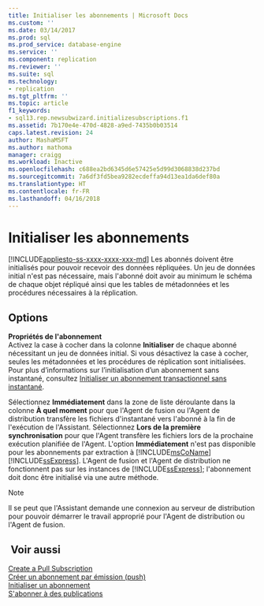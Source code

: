 ```yaml
---
title: Initialiser les abonnements | Microsoft Docs
ms.custom: ''
ms.date: 03/14/2017
ms.prod: sql
ms.prod_service: database-engine
ms.service: ''
ms.component: replication
ms.reviewer: ''
ms.suite: sql
ms.technology:
- replication
ms.tgt_pltfrm: ''
ms.topic: article
f1_keywords:
- sql13.rep.newsubwizard.initializesubscriptions.f1
ms.assetid: 7b170e4e-470d-4828-a9ed-7435b0b03514
caps.latest.revision: 24
author: MashaMSFT
ms.author: mathoma
manager: craigg
ms.workload: Inactive
ms.openlocfilehash: c688ea2bd6345d6e57425e5d99d3068838d237bd
ms.sourcegitcommit: 7a6df3fd5bea9282ecdeffa94d13ea1da6def80a
ms.translationtype: HT
ms.contentlocale: fr-FR
ms.lasthandoff: 04/16/2018
---
```

# <a name="initialize-subscriptions"></a>Initialiser les abonnements
[!INCLUDE[appliesto-ss-xxxx-xxxx-xxx-md](../../includes/appliesto-ss-xxxx-xxxx-xxx-md.md)]
  Les abonnés doivent être initialisés pour pouvoir recevoir des données répliquées. Un jeu de données initial n'est pas nécessaire, mais l'abonné doit avoir au minimum le schéma de chaque objet répliqué ainsi que les tables de métadonnées et les procédures nécessaires à la réplication.  
  
## <a name="options"></a>Options  
 **Propriétés de l'abonnement**  
 Activez la case à cocher dans la colonne **Initialiser** de chaque abonné nécessitant un jeu de données initial. Si vous désactivez la case à cocher, seules les métadonnées et les procédures de réplication sont initialisées. Pour plus d’informations sur l’initialisation d’un abonnement sans instantané, consultez [Initialiser un abonnement transactionnel sans instantané](../../relational-databases/replication/initialize-a-transactional-subscription-without-a-snapshot.md).  
  
 Sélectionnez **Immédiatement** dans la zone de liste déroulante dans la colonne **À quel moment** pour que l'Agent de fusion ou l'Agent de distribution transfère les fichiers d'instantané vers l'abonné à la fin de l'exécution de l'Assistant. Sélectionnez **Lors de la première synchronisation** pour que l'Agent transfère les fichiers lors de la prochaine exécution planifiée de l'Agent. L'option **Immédiatement** n'est pas disponible pour les abonnements par extraction à [!INCLUDE[msCoName](../../includes/msconame-md.md)] [!INCLUDE[ssExpress](../../includes/ssexpress-md.md)]. L'Agent de fusion et l'Agent de distribution ne fonctionnent pas sur les instances de [!INCLUDE[ssExpress](../../includes/ssexpress-md.md)]; l'abonnement doit donc être initialisé via une autre méthode.  
  
> [!NOTE]  
>  Il se peut que l'Assistant demande une connexion au serveur de distribution pour pouvoir démarrer le travail approprié pour l'Agent de distribution ou l'Agent de fusion.  
  
## <a name="see-also"></a> Voir aussi  
 [Create a Pull Subscription](../../relational-databases/replication/create-a-pull-subscription.md)   
 [Créer un abonnement par émission (push)](../../relational-databases/replication/create-a-push-subscription.md)   
 [Initialiser un abonnement](../../relational-databases/replication/initialize-a-subscription.md)   
 [S'abonner à des publications](../../relational-databases/replication/subscribe-to-publications.md)  
  
  

